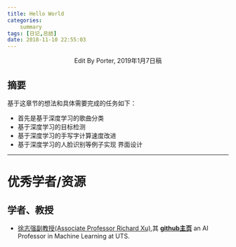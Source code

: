```yaml
---
title: Hello World
categories:      
    summary    
tags: [日记,总结]
date: 2018-11-10 22:55:03
---
```


<center> Edit By Porter, 2019年1月7日稿 </center>

## 摘要
 
 基于这章节的想法和具体需要完成的任务如下：

* 首先是基于深度学习的歌曲分类
* 基于深度学习的目标检测
* 基于深度学习的手写字计算速度改进
* 基于深度学习的人脸识别等例子实现
界面设计

<!-- more -->

------------------

# 优秀学者/资源

## 学者、教授

* [徐志强副教授(Associate Professor Richard Xu)](https://www.uts.edu.au/staff/yida.xu),其 **[github主页](https://github.com/roboticcam)**  an AI Professor in Machine Learning at UTS.